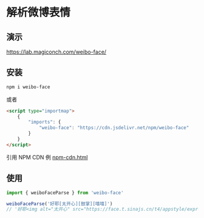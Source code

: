 # 解析微博表情

## 演示

 https://lab.magiconch.com/weibo-face/

## 安装
```bash
npm i weibo-face
```
或者
```html
<script type="importmap">
    {
        "imports": {
            "weibo-face": "https://cdn.jsdelivr.net/npm/weibo-face"
        }
    }
</script>
```
引用 NPM CDN 例
[npm-cdn.html](https://lab.magiconch.com/weibo-face/npm-cdn.html)

## 使用
```javascript
import { weiboFaceParse } from 'weibo-face'

weiboFaceParse('好耶[太开心][鼓掌][嘻嘻]')
// '好耶<img alt="太开心" src="https://face.t.sinajs.cn/t4/appstyle/expression/ext/normal/1e/2018new_taikaixin_org.png"><img alt="鼓掌" src="https://face.t.sinajs.cn/t4/appstyle/expression/ext/normal/6e/2018new_guzhang_thumb.png"><img alt="嘻嘻" src="https://face.t.sinajs.cn/t4/appstyle/expression/ext/normal/33/2018new_xixi_thumb.png">'
```